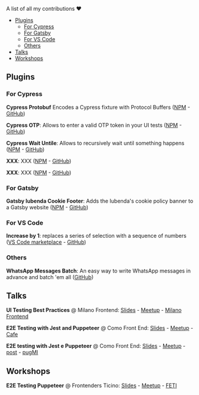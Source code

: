 A list of all my contributions ❤️

- [Plugins](#plugins)
  - [For Cypress](#for-cypress)
  - [For Gatsby](#for-gatsby)
  - [For VS Code](#for-vs-code)
  - [Others](#others)
- [Talks](#talks)
- [Workshops](#workshops)

## Plugins
### For Cypress

**Cypress Protobuf**
Encodes a Cypress fixture with Protocol Buffers ([NPM](https://www.npmjs.com/package/cypress-protobuf) - [GitHub](https://github.com/NoriSte/cypress-protobuf))

**Cypress OTP**: Allows to enter a valid OTP token in your UI tests ([NPM]([xxxxx](https://www.npmjs.com/package/cypress-otp)) - [GitHub]([xxxxxx](https://github.com/NoriSte/cypress-otp)))

**Cypress Wait Untile**: 
Allows to recursively wait until something happens ([NPM](https://www.npmjs.com/package/cypress-wait-until) - [GitHub](https://github.com/NoriSte/cypress-wait-until))


**XXX**: XXX ([NPM](xxxxx) - [GitHub](xxxxxx))

**XXX**: XXX ([NPM](xxxxx) - [GitHub](xxxxxx))

### For Gatsby

**Gatsby Iubenda Cookie Footer**: 
Adds the Iubenda's cookie policy banner to a Gatsby website
([NPM](https://www.npmjs.com/package/gatsby-plugin-iubenda-cookie-footer) -
[GitHub](https://github.com/NoriSte/gatsby-plugin-iubenda-cookie-footer))

### For VS Code

**Increase by 1**: replaces a series of selection with a sequence of numbers ([VS Code marketplace]([xxxxx](https://marketplace.visualstudio.com/items?itemName=noriste.increase-by-1)) - [GitHub]([xxxxxx](https://github.com/NoriSte/increase-by-1)))

### Others

**WhatsApp Messages Batch**: An easy way to write WhatsApp messages in advance and batch 'em all ([GitHub]([xxxxxx](https://github.com/NoriSte/whatsapp-messages-batch)))

## Talks

**UI Testing
Best Practices** @ Milano Frontend:
[Slides](https://slides.com/noriste/milano-frontend-ui-testing-best-practices#/) -
[Meetup](https://www.meetup.com/it-IT/milano-front-end/events/256620617/) - [Milano Frontend](https://www.meetup.com/it-IT/milano-front-end/)

**E2E Testing with Jest and Puppeteer** @ Como Front End:
[Slides](https://slides.com/noriste/e2e-testing-workshop-cafe#/) -
[Meetup](https://www.meetup.com/it-IT/Como-and-Frontend-CaFE/events/259556783/) - [Cafe](https://www.meetup.com/it-IT/Como-and-Frontend-CaFE/)

**E2E testing with Jest e Puppeteer** @ Como Front End:
[Slides](https://slides.com/noriste/e2e-testing-talk-grusp#/) -
[Meetup](https://www.meetup.com/it-IT/MilanoPHP/events/256407565/) - [post](https://milano.grusp.org/2018/12/e2e-testing-con-jest-e-puppeteer/) - [pugMI](https://milano.grusp.org)

## Workshops

**E2E Testing Puppeteer** @ Frontenders Ticino:
[Slides](https://slides.com/noriste/e2e-testing-workshop-cafe#/) -
[Meetup](https://www.meetup.com/it-IT/Como-and-Frontend-CaFE/events/259556783/) - [FETI](http://www.frontenders.ch)
